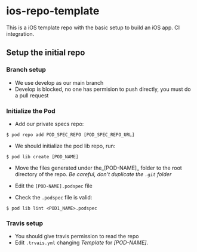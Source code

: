 # ios-repo-template
This is a iOS template repo with the basic setup to build an iOS app. CI integration.

## Setup the initial repo

### Branch setup
- We use develop as our main branch
- Develop is blocked, no one has permision to push directly, you must do a pull request

### Initialize the Pod
- Add our private specs repo:
```
$ pod repo add POD_SPEC_REPO [POD_SPEC_REPO_URL]
```

- We should initialize the pod lib repo, run:
```
$ pod lib create [POD_NAME]
```

- Move the files generated under the_[POD-NAME]_ folder to the root directory of the repo. _Be careful, don't duplicate the `.git` folder_

- Edit the `[POD-NAME].podspec` file
- Check the `.podspec` file is valid:

```
$ pod lib lint <POD1_NAME>.podspec
```


### Travis setup
- You should give travis permission to read the repo
- Edit `.trvais.yml` changing _Template_ for _[POD-NAME]_.

